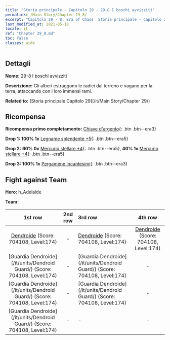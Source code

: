 ```yaml
---
title: "Storia principale - Capitolo 29 - 29-8 I boschi avvizziti"
permalink: /Main Story/Chapter 29_8/
excerpt: "Capitolo 29 - 8. Era of Chaos  Storia principale - Capitolo 29_8. 29-8 I boschi avvizziti"
last_modified_at: 2021-05-18
locale: it
ref: "Chapter 29_8.md"
toc: false
classes: wide
---
```


## Dettagli

 **Nome:** 29-8 I boschi avvizziti

 **Descrizione:** Gli alberi estraggono le radici dal terreno e vagano per la terra, attaccando con i loro immensi rami.

 **Related to:** [Storia principale Capitolo 29](/it/Main Story/Chapter 29/)

## Ricompensa

 **Ricompensa primo completamento:** [Chiave d'argento](/ItemsIT/con_693/){: .btn .btn--era3}

 **Drop 1:** **100% 1x** [Legname splendente +5](/ItemsIT/mat_97/){: .btn .btn--era5}

 **Drop 2:** **60% 0x** [Mercurio stellare +4](/ItemsIT/mat_91/){: .btn .btn--era5}, **40% 1x** [Mercurio stellare +4](/ItemsIT/mat_91/){: .btn .btn--era5}

 **Drop 3:** **100% 1x** [Pergamene incantesimi](/ItemsIT/con_694/){: .btn .btn--era3}


## Fight against Team
 **Hero:** h_Adelaide

 **Team:**


  | 1st row | 2nd row | 3rd row | 4th row |
  |:----:|:----:|:----|:----:|
  | [Dendroide](/it/units/Treant/) (Score: 704108, Level:174)  | - | [Dendroide](/it/units/Treant/) (Score: 704108, Level:174)  | [Dendroide](/it/units/Treant/) (Score: 704108, Level:174)  |
  | [Guardia Dendroide](/it/units/Dendroid Guard/) (Score: 704108, Level:174)  | - | [Guardia Dendroide](/it/units/Dendroid Guard/) (Score: 704108, Level:174)  | - |
  | [Guardia Dendroide](/it/units/Dendroid Guard/) (Score: 704108, Level:174)  | - | [Guardia Dendroide](/it/units/Dendroid Guard/) (Score: 704108, Level:174)  | - |
  | [Guardia Dendroide](/it/units/Dendroid Guard/) (Score: 704108, Level:174)  | - | - | - |


